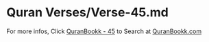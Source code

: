 # Quran Verses/Verse-45.md 

For more infos, Click [QuranBookk - 45](https://www.quranbookk.com/quran/search?q=45) to Search at [QuranBookk.com](http://quranbookk.com/)